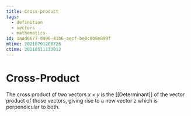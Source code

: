 ```yaml
---
title: Cross-product
tags:
  - definition
  - vectors
  - mathematics
id: 1aad6677-d406-41b6-aecf-be8c0b8e099f
mtime: 20210701200726
ctime: 20210511133012
---
```


# Cross-Product

The cross product of two vectors $x\times y$ is the [[Determinant]] of the vector product of those vectors, giving rise to a new vector $z$ which is perpendicular to both.
